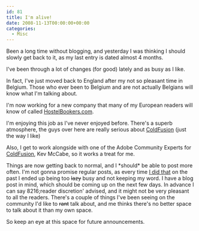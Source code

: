 ```yaml
---
id: 81
title: I'm alive!
date: 2008-11-13T00:00:00+00:00
categories:
  - Misc
---
```

Been a long time without blogging, and yesterday I was thinking I should slowly get back to it, as my last entry is dated almost 4 months.

I've been through a lot of changes (for good) lately and as busy as I like.

In fact, I've just moved back to England after my not so pleasant time in Belgium. Those who ever been to Belgium and are not actually Belgians will know what I'm talking about.

I'm now working for a new company that many of my European readers will know of called [HostelBookers.com](http://www.hostelbookers.com/).

I'm enjoying this job as I've never enjoyed before. There's a superb atmosphere, the guys over here are really serious about [ColdFusion](http://www.adobe.com/products/coldfusion-family.html) (just the way I like)

Also, I get to work alongside with one of the Adobe Community Experts for [ColdFusion](http://www.adobe.com/products/coldfusion-family.html), Kev McCabe, so it works a treat for me.

Things are now getting back to normal, and I \*should\* be able to post more often. I'm not gonna promise regular posts, as every time [I did that](https://www.placona.co.uk/) on the past I ended up being too <strike>lazy</strike> busy and not keeping my word. I have a blog post in mind, which should be coming up on the next few days. In advance I can say 8216;reader discretion' advised, and it might not be very pleasant to all the readers. There's a couple of things I've been seeing on the community I'd like to <strike>rant</strike> talk about, and me thinks there's no better space to talk about it than my own space.

So keep an eye at this space for future announcements.
